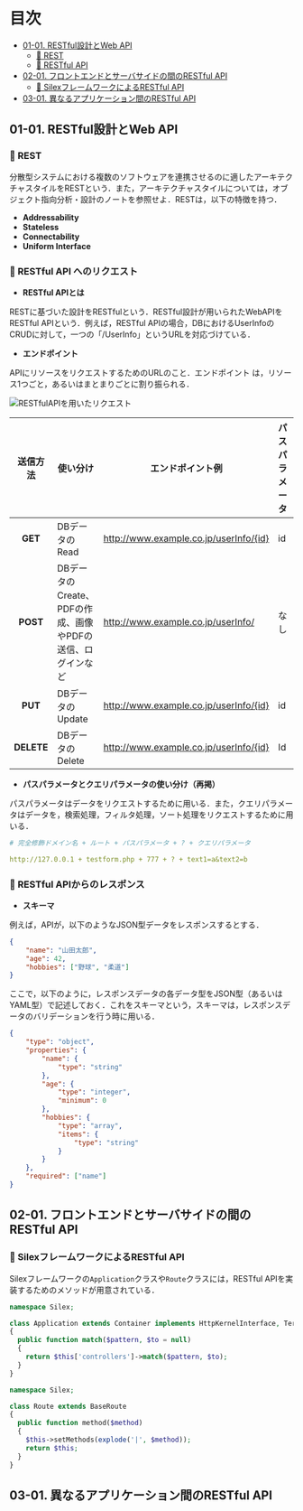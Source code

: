 # 目次

<!-- TOC -->

- [01-01. RESTful設計とWeb API](#01-01-restful設計とweb-api)
    - [:pushpin: REST](#pushpin-rest)
    - [:pushpin: RESTful API](#pushpin-restful-api)
- [02-01. フロントエンドとサーバサイドの間のRESTful API](#02-01-フロントエンドとサーバサイドの間のrestful-api)
    - [:pushpin: SilexフレームワークによるRESTful API](#pushpin-silexフレームワークによるrestful-api)
- [03-01. 異なるアプリケーション間のRESTful API](#03-01-異なるアプリケーション間のrestful-api)

<!-- /TOC -->

## 01-01. RESTful設計とWeb API

### :pushpin: REST

分散型システムにおける複数のソフトウェアを連携させるのに適したアーキテクチャスタイルをRESTという．また，アーキテクチャスタイルについては，オブジェクト指向分析・設計のノートを参照せよ．RESTは，以下の特徴を持つ．

- **Addressability**
- **Stateless**
- **Connectability**
- **Uniform Interface**



### :pushpin: RESTful API へのリクエスト

- **RESTful APIとは**

RESTに基づいた設計をRESTfulという．RESTful設計が用いられたWebAPIをRESTful APIという．例えば，RESTful APIの場合，DBにおけるUserInfoのCRUDに対して，一つの「/UserInfo」というURLを対応づけている．

- **エンドポイント**

APIにリソースをリクエストするためのURLのこと．エンドポイント は，リソース1つごと，あるいはまとまりごとに割り振られる．

![RESTfulAPIを用いたリクエスト](https://raw.githubusercontent.com/Hiroki-IT/tech-notebook/master/markdown/image/RESTfulAPIを用いたリクエスト.png)

| **送信方法** | 使い分け                    | エンドポイント例                        | パスパラメータ | JSONデータ型 |
| :--------------: | --------------------------------------- | ---------------- | ---------------- | ---------------- |
|     **GET**      | DBデータのRead | http://www.example.co.jp/userInfo/{id}  | id | ```number``` |
|     **POST**     | DBデータのCreate、PDFの作成、画像やPDFの送信、ログインなど | http://www.example.co.jp/userInfo/     | なし | なし |
|     **PUT**      | DBデータのUpdate | http://www.example.co.jp/userInfo/{id} | id | ```number``` |
|    **DELETE**    | DBデータのDelete | http://www.example.co.jp/userInfo/{id} | Id | ```number``` |

- **パスパラメータとクエリパラメータの使い分け（再掲）**

パスパラメータはデータをリクエストするために用いる．また，クエリパラメータはデータを，検索処理，フィルタ処理，ソート処理をリクエストするために用いる．

```yaml
# 完全修飾ドメイン名 + ルート + パスパラメータ + ? + クエリパラメータ

http://127.0.0.1 + testform.php + 777 + ? + text1=a&text2=b
```



### :pushpin: RESTful APIからのレスポンス

- **スキーマ**

例えば，APIが，以下のようなJSON型データをレスポンスするとする．

```json
{
    "name": "山田太郎",
    "age": 42,
    "hobbies": ["野球", "柔道"]
}
```

ここで，以下のように，レスポンスデータの各データ型をJSON型（あるいはYAML型）で記述しておく．これをスキーマという，スキーマは，レスポンスデータのバリデーションを行う時に用いる．

```json
{
    "type": "object",
    "properties": {
        "name": {
            "type": "string"
        },
        "age": {
            "type": "integer",
            "minimum": 0
        },
        "hobbies": {
            "type": "array",
            "items": {
                "type": "string"
            }
        }
    },
    "required": ["name"]
}
```




## 02-01. フロントエンドとサーバサイドの間のRESTful API

### :pushpin: SilexフレームワークによるRESTful API

Silexフレームワークの```Application```クラスや```Route```クラスには，RESTful APIを実装するためのメソッドが用意されている．

```PHP
namespace Silex;

class Application extends Container implements HttpKernelInterface, TerminableInterface
{
  public function match($pattern, $to = null)
  {
    return $this['controllers']->match($pattern, $to);
  }
}
```

```PHP
namespace Silex;

class Route extends BaseRoute
{
  public function method($method)
  {
    $this->setMethods(explode('|', $method));
    return $this;
  }
}
```



## 03-01. 異なるアプリケーション間のRESTful API

